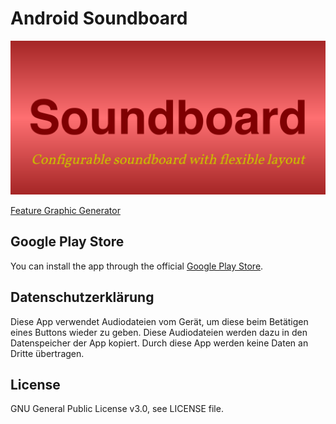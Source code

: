 # Android Soundboard

![Feature Graphic](Soundboard-feature-graphic.png)

[Feature Graphic Generator](https://www.norio.be/android-feature-graphic-generator/?config=%7B%22background%22%3A%7B%22color%22%3A%22%23FF7072%22%2C%22gradient%22%3A%7B%22type%22%3A%22linear%22%2C%22radius%22%3A%22600%22%2C%22angle%22%3A%22vertical%22%2C%22color%22%3A%22%23A52626%22%7D%7D%2C%22title%22%3A%7B%22text%22%3A%22Soundboard%22%2C%22position%22%3A100%2C%22color%22%3A%22%237F0002%22%2C%22size%22%3A308%2C%22font%22%3A%7B%22family%22%3A%22sans-serif%22%2C%22effect%22%3A%22bold%22%7D%7D%2C%22subtitle%22%3A%7B%22text%22%3A%22Configurable%20soundboard%20with%20flexible%20layout%22%2C%22color%22%3A%22%23CDBF00%22%2C%22size%22%3A90%2C%22offset%22%3A32%2C%22font%22%3A%7B%22family%22%3A%22Vollkorn%22%2C%22effect%22%3A%22italic%22%7D%7D%2C%22image%22%3A%7B%22position%22%3A%220.5%22%2C%22positionX%22%3A%220.5%22%2C%22scale%22%3A%221%22%7D%2C%22size%22%3A%22feature-graphic%22%7D)

## Google Play Store

You can install the app through the official [Google Play Store][1].

## Datenschutzerklärung

Diese App verwendet Audiodateien vom Gerät, um diese beim Betätigen eines Buttons wieder zu geben. Diese Audiodateien werden dazu in den Datenspeicher der App kopiert. Durch diese App werden keine Daten an Dritte übertragen.

## License

GNU General Public License v3.0, see LICENSE file.

[1]: https://play.google.com/store/apps/details?id=de.mlte.soundboard
